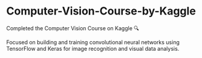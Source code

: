# Computer-Vision-Course-by-Kaggle
Completed the Computer Vision Course on Kaggle 🔍 

Focused on building and training convolutional neural networks using TensorFlow and Keras for image recognition and visual data analysis.
